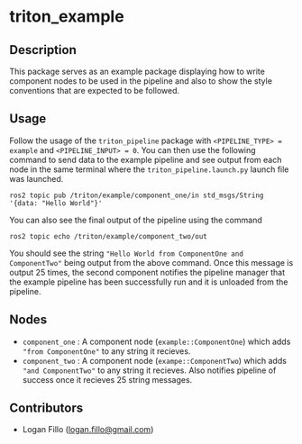 # triton_example
## Description

This package serves as an example package displaying how to write component nodes to be used in the pipeline and also to show the style conventions that are expected to be followed.

## Usage

Follow the usage of the `triton_pipeline` package with `<PIPELINE_TYPE> = example` and `<PIPELINE_INPUT> = 0`. You can then use the following command to send data to the example pipeline and see output from each node in the same terminal where the `triton_pipeline.launch.py` launch file was launched.

    ros2 topic pub /triton/example/component_one/in std_msgs/String '{data: "Hello World"}'

You can also see the final output of the pipeline using the command

    ros2 topic echo /triton/example/component_two/out

You should see the string `"Hello World from ComponentOne and ComponentTwo"` being output from the above command. Once this message is output 25 times, the second component notifies the pipeline manager that the example pipeline has been successfully run and it is unloaded from the pipeline.

## Nodes

- `component_one` : A component node (`example::ComponentOne`) which adds `"from ComponentOne"` to any string it recieves.
- `component_two` : A component node (`exampe::ComponentTwo`) which adds `"and ComponentTwo"` to any string it recieves. Also notifies pipeline of success once it recieves 25 string messages.

## Contributors

- Logan Fillo (logan.fillo@gmail.com)
